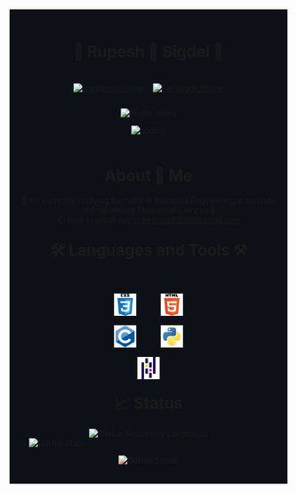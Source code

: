 <div style="background-color: #0d1117; padding: 20px; border: 2px solid #ffffff;">
  <h1 align="center">👋 Rupesh 🥳 Sigdel 🤙</h1>
  <br>
  <div id="badges" align="center" style="margin-top: -10px;">
    <div style="display: flex; justify-content: center;">
      <p>
        <a href="https://www.instagram.com/rup_ace_sigdel/?next=%2F">
          <img src="https://img.shields.io/badge/Instagram-833AB4?style=for-the-badge&logo=instagram&logoColor=white" alt="Instagram Badge"/>
        </a>
      </p>
      <p style="margin-left: 15px;">
        <a href="https://www.facebook.com/rupesh.sigdel.73" style="text-align: center;">
          <img src="https://img.shields.io/badge/Facebook-blue?style=for-the-badge&logo=facebook&logoColor=white" alt="Facebook Badge"/>
        </a>
      </p>
    </div>
    <p align="center">
      <img src="https://komarev.com/ghpvc/?username=rupacesigdel&label=Profile%20views&color=0e75b6&style=flat" alt="Profile views">
    </p>
  </div>
  <div align="center">
    <img alt="coding" width="400px" src="https://media3.giphy.com/media/qgQUggAC3Pfv687qPC/giphy.gif?cid=ecf05e47tt1k8kiny8q9es4ev5w6rd4wkltdzij6150kpbgn&rid=giphy.gif&ct=g">
  </div>
  <br>
  <h1 align="center">About 🎤 Me</h1>
  <div align="center">
    🔭 I’m currently studying Bachelor In Industrial Engineering at Institute of Engineering Thapathali Campus 🙌 <br>
    📫 How to reach me: <a href="mailto:rupeshcgdl2060@gmail.com">rupeshcgdl2060@gmail.com</a>
  </div>
  <h1 align="center" style="margin-top: 20px;">🛠 Languages and Tools ⚒</h1>
  <br>
  <p align="center">
    <img src="https://raw.githubusercontent.com/devicons/devicon/master/icons/css3/css3-original-wordmark.svg" alt="css3" width="40" height="40"/>
    <img style="margin-left: 40px;" src="https://raw.githubusercontent.com/devicons/devicon/master/icons/html5/html5-original-wordmark.svg" alt="html5" width="40" height="40"/>
  </p>
  <p align="center">
    <img src="https://raw.githubusercontent.com/devicons/devicon/master/icons/c/c-original.svg" alt="c" width="40" height="40"/>
    <img style="margin-left: 40px;" src="https://raw.githubusercontent.com/devicons/devicon/master/icons/python/python-original.svg" alt="python" width="40" height="40"/>
  </p>
  <p align="center">
    <img src="https://raw.githubusercontent.com/devicons/devicon/master/icons/pandas/pandas-original.svg" alt="pandas" width="40" height="40"/>
  </p>
<div>
  <h1 align="center" style="margin-top: 20px;">📈 Status</h1>
  <div style="display: flex; justify-content: center;">
      <img src="https://github-readme-stats.vercel.app/api/top-langs?username=rupacesigdel&show_icons=true&locale=en&layout=compact" alt="GitHub Repository Languages">  
    </div>
    <div style="margin-left: 15px;">
      <img src="https://github-readme-stats.vercel.app/api?username=rupacesigdel&show_icons=true&locale=en" alt="GitHub Stats">
    </div>
  </div>
  <p style="text-align: center;">
    <img src="https://github-readme-streak-stats.herokuapp.com/?user=rupacesigdel" alt="GitHub Streak" style="filter: hue-rotate(240deg);">
  </p>
</div>
